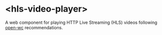 # \<hls-video-player>
A web component for playing HTTP Live Streaming (HLS) videos following
[open-wc](https://github.com/open-wc/open-wc) recommendations.
